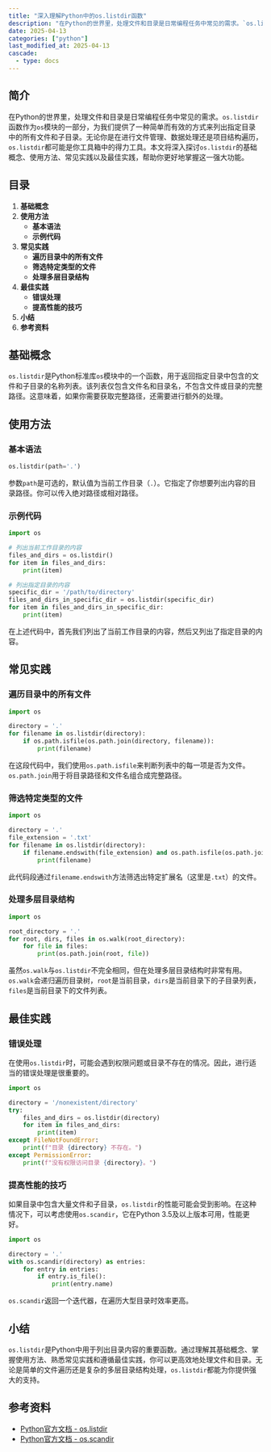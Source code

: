 ```yaml
---
title: "深入理解Python中的os.listdir函数"
description: "在Python的世界里，处理文件和目录是日常编程任务中常见的需求。`os.listdir`函数作为`os`模块的一部分，为我们提供了一种简单而有效的方式来列出指定目录中的所有文件和子目录。无论你是在进行文件管理、数据处理还是项目结构遍历，`os.listdir`都可能是你工具箱中的得力工具。本文将深入探讨`os.listdir`的基础概念、使用方法、常见实践以及最佳实践，帮助你更好地掌握这一强大功能。"
date: 2025-04-13
categories: ["python"]
last_modified_at: 2025-04-13
cascade:
  - type: docs
---
```



## 简介
在Python的世界里，处理文件和目录是日常编程任务中常见的需求。`os.listdir`函数作为`os`模块的一部分，为我们提供了一种简单而有效的方式来列出指定目录中的所有文件和子目录。无论你是在进行文件管理、数据处理还是项目结构遍历，`os.listdir`都可能是你工具箱中的得力工具。本文将深入探讨`os.listdir`的基础概念、使用方法、常见实践以及最佳实践，帮助你更好地掌握这一强大功能。

<!-- more -->
## 目录
1. **基础概念**
2. **使用方法**
    - **基本语法**
    - **示例代码**
3. **常见实践**
    - **遍历目录中的所有文件**
    - **筛选特定类型的文件**
    - **处理多层目录结构**
4. **最佳实践**
    - **错误处理**
    - **提高性能的技巧**
5. **小结**
6. **参考资料**

## 基础概念
`os.listdir`是Python标准库`os`模块中的一个函数，用于返回指定目录中包含的文件和子目录的名称列表。该列表仅包含文件名和目录名，不包含文件或目录的完整路径。这意味着，如果你需要获取完整路径，还需要进行额外的处理。

## 使用方法
### 基本语法
```python
os.listdir(path='.')
```
参数`path`是可选的，默认值为当前工作目录（`.`）。它指定了你想要列出内容的目录路径。你可以传入绝对路径或相对路径。

### 示例代码
```python
import os

# 列出当前工作目录的内容
files_and_dirs = os.listdir()
for item in files_and_dirs:
    print(item)

# 列出指定目录的内容
specific_dir = '/path/to/directory'
files_and_dirs_in_specific_dir = os.listdir(specific_dir)
for item in files_and_dirs_in_specific_dir:
    print(item)
```
在上述代码中，首先我们列出了当前工作目录的内容，然后又列出了指定目录的内容。

## 常见实践
### 遍历目录中的所有文件
```python
import os

directory = '.'
for filename in os.listdir(directory):
    if os.path.isfile(os.path.join(directory, filename)):
        print(filename)
```
在这段代码中，我们使用`os.path.isfile`来判断列表中的每一项是否为文件。`os.path.join`用于将目录路径和文件名组合成完整路径。

### 筛选特定类型的文件
```python
import os

directory = '.'
file_extension = '.txt'
for filename in os.listdir(directory):
    if filename.endswith(file_extension) and os.path.isfile(os.path.join(directory, filename)):
        print(filename)
```
此代码段通过`filename.endswith`方法筛选出特定扩展名（这里是`.txt`）的文件。

### 处理多层目录结构
```python
import os

root_directory = '.'
for root, dirs, files in os.walk(root_directory):
    for file in files:
        print(os.path.join(root, file))
```
虽然`os.walk`与`os.listdir`不完全相同，但在处理多层目录结构时非常有用。`os.walk`会递归遍历目录树，`root`是当前目录，`dirs`是当前目录下的子目录列表，`files`是当前目录下的文件列表。

## 最佳实践
### 错误处理
在使用`os.listdir`时，可能会遇到权限问题或目录不存在的情况。因此，进行适当的错误处理是很重要的。
```python
import os

directory = '/nonexistent/directory'
try:
    files_and_dirs = os.listdir(directory)
    for item in files_and_dirs:
        print(item)
except FileNotFoundError:
    print(f"目录 {directory} 不存在。")
except PermissionError:
    print(f"没有权限访问目录 {directory}。")
```

### 提高性能的技巧
如果目录中包含大量文件和子目录，`os.listdir`的性能可能会受到影响。在这种情况下，可以考虑使用`os.scandir`，它在Python 3.5及以上版本可用，性能更好。
```python
import os

directory = '.'
with os.scandir(directory) as entries:
    for entry in entries:
        if entry.is_file():
            print(entry.name)
```
`os.scandir`返回一个迭代器，在遍历大型目录时效率更高。

## 小结
`os.listdir`是Python中用于列出目录内容的重要函数。通过理解其基础概念、掌握使用方法、熟悉常见实践和遵循最佳实践，你可以更高效地处理文件和目录。无论是简单的文件遍历还是复杂的多层目录结构处理，`os.listdir`都能为你提供强大的支持。

## 参考资料
- [Python官方文档 - os.listdir](https://docs.python.org/3/library/os.html#os.listdir)
- [Python官方文档 - os.scandir](https://docs.python.org/3/library/os.html#os.scandir)